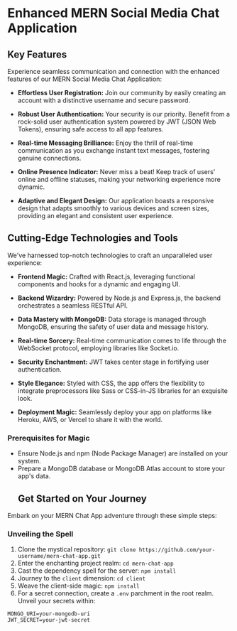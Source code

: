 # Enhanced MERN Social Media Chat Application

## Key Features
Experience seamless communication and connection with the enhanced features of our MERN Social Media Chat Application:

- **Effortless User Registration:** Join our community by easily creating an account with a distinctive username and secure password.

- **Robust User Authentication:** Your security is our priority. Benefit from a rock-solid user authentication system powered by JWT (JSON Web Tokens), ensuring safe access to all app features.

- **Real-time Messaging Brilliance:** Enjoy the thrill of real-time communication as you exchange instant text messages, fostering genuine connections.

- **Online Presence Indicator:** Never miss a beat! Keep track of users' online and offline statuses, making your networking experience more dynamic.

- **Adaptive and Elegant Design:** Our application boasts a responsive design that adapts smoothly to various devices and screen sizes, providing an elegant and consistent user experience.

## Cutting-Edge Technologies and Tools
We've harnessed top-notch technologies to craft an unparalleled user experience:

- **Frontend Magic:** Crafted with React.js, leveraging functional components and hooks for a dynamic and engaging UI.

- **Backend Wizardry:** Powered by Node.js and Express.js, the backend orchestrates a seamless RESTful API.

- **Data Mastery with MongoDB:** Data storage is managed through MongoDB, ensuring the safety of user data and message history.

- **Real-time Sorcery:** Real-time communication comes to life through the WebSocket protocol, employing libraries like Socket.io.

- **Security Enchantment:** JWT takes center stage in fortifying user authentication.

- **Style Elegance:** Styled with CSS, the app offers the flexibility to integrate preprocessors like Sass or CSS-in-JS libraries for an exquisite look.

- **Deployment Magic:** Seamlessly deploy your app on platforms like Heroku, AWS, or Vercel to share it with the world.



### Prerequisites for Magic
- Ensure Node.js and npm (Node Package Manager) are installed on your system.
- Prepare a MongoDB database or MongoDB Atlas account to store your app's data.
  ## Get Started on Your Journey

Embark on your MERN Chat App adventure through these simple steps:

### Unveiling the Spell
1. Clone the mystical repository: `git clone https://github.com/your-username/mern-chat-app.git`
2. Enter the enchanting project realm: `cd mern-chat-app`
3. Cast the dependency spell for the server: `npm install`
4. Journey to the `client` dimension: `cd client`
5. Weave the client-side magic: `npm install`
6. For a secret connection, create a `.env` parchment in the root realm. Unveil your secrets within:
```env
MONGO_URI=your-mongodb-uri
JWT_SECRET=your-jwt-secret
